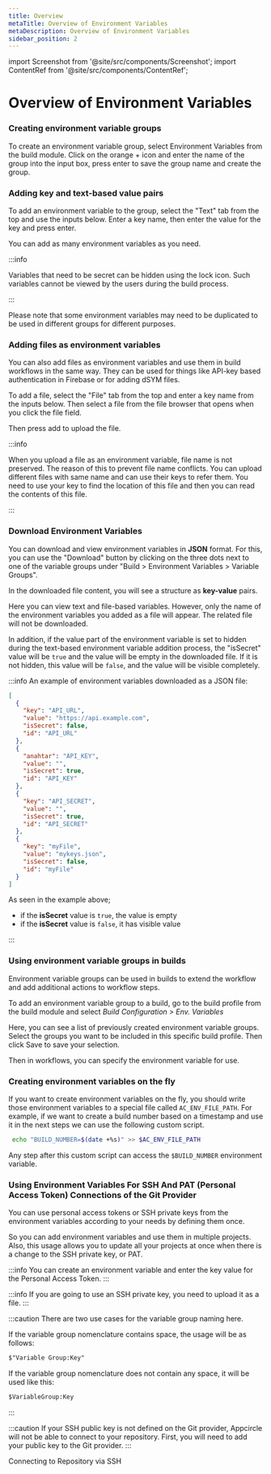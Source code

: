 ```yaml
---
title: Overview
metaTitle: Overview of Environment Variables
metaDescription: Overview of Environment Variables
sidebar_position: 2
---
```


import Screenshot from '@site/src/components/Screenshot';
import ContentRef from '@site/src/components/ContentRef';

# Overview of Environment Variables

### Creating environment variable groups

To create an environment variable group, select Environment Variables from the build module. Click on the orange + icon and enter the name of the group into the input box, press enter to save the group name and create the group.

<Screenshot url='https://cdn.appcircle.io/docs/assets/image (76).png' />

### Adding key and text-based value pairs

To add an environment variable to the group, select the "Text" tab from the top and use the inputs below. Enter a key name, then enter the value for the key and press enter.

<Screenshot url='https://cdn.appcircle.io/docs/assets/image (77).png' />

You can add as many environment variables as you need.

:::info

Variables that need to be secret can be hidden using the lock icon. Such variables cannot be viewed by the users during the build process.

:::

Please note that some environment variables may need to be duplicated to be used in different groups for different purposes.

<Screenshot url='https://cdn.appcircle.io/docs/assets/image (78).png' />

### Adding files as environment variables

You can also add files as environment variables and use them in build workflows in the same way. They can be used for things like API-key based authentication in Firebase or for adding dSYM files.

To add a file, select the "File" tab from the top and enter a key name from the inputs below. Then select a file from the file browser that opens when you click the file field.

Then press add to upload the file.

<Screenshot url='https://cdn.appcircle.io/docs/assets/image (79).png' />

<Screenshot url='https://cdn.appcircle.io/docs/assets/image (80).png' />

:::info

When you upload a file as an environment variable, file name is not preserved. The reason of this to prevent file name conflicts. You can upload different files with same name and can use their keys to refer them. You need to use your key to find the location of this file and then you can read the contents of this file.

:::

### Download Environment Variables

You can download and view environment variables in **JSON** format. For this, you can use the "Download" button by clicking on the three dots next to one of the variable groups under "Build > Environment Variables > Variable Groups".

In the downloaded file content, you will see a structure as **key-value** pairs.

Here you can view text and file-based variables. However, only the name of the environment variables you added as a file will appear. The related file will not be downloaded.

In addition, if the value part of the environment variable is set to hidden during the text-based environment variable addition process, the "isSecret" value will be `true` and the value will be empty in the downloaded file. If it is not hidden, this value will be `false`, and the value will be visible completely.

<Screenshot url='https://cdn.appcircle.io/docs/assets/down-variables.png' />

:::info
An example of environment variables downloaded as a JSON file:

```json
[
  {
    "key": "API_URL",
    "value": "https://api.example.com",
    "isSecret": false,
    "id": "API_URL"
  },
  {
    "anahtar": "API_KEY",
    "value": "",
    "isSecret": true,
    "id": "API_KEY"
  },
  {
    "key": "API_SECRET",
    "value": "",
    "isSecret": true,
    "id": "API_SECRET"
  },
  {
    "key": "myFile",
    "value": "mykeys.json",
    "isSecret": false,
    "id": "myFile"
  }
]
```

As seen in the example above;

- if the **isSecret** value is `true`, the value is empty
- if the **isSecret** value is `false`, it has visible value

:::

### Using environment variable groups in builds

Environment variable groups can be used in builds to extend the workflow and add additional actions to workflow steps.

To add an environment variable group to a build, go to the build profile from the build module and select _Build Configuration > Env. Variables_

Here, you can see a list of previously created environment variable groups. Select the groups you want to be included in this specific build profile. Then click Save to save your selection.

Then in workflows, you can specify the environment variable for use.

<Screenshot url='https://cdn.appcircle.io/docs/assets/build-configuration-env-variables.png' />

### Creating environment variables on the fly

If you want to create environment variables on the fly, you should write those environment variables to a special file called `AC_ENV_FILE_PATH`. For example, if we want to create a build number based on a timestamp and use it in the next steps we can use the following custom script.

```bash
 echo "BUILD_NUMBER=$(date +%s)" >> $AC_ENV_FILE_PATH
```

Any step after this custom script can access the `$BUILD_NUMBER` environment variable.

### Using Environment Variables For SSH And PAT (Personal Access Token) Connections of the Git Provider

You can use personal access tokens or SSH private keys from the environment variables according to your needs by defining them once.

So you can add environment variables and use them in multiple projects. Also, this usage allows you to update all your projects at once when there is a change to the SSH private key, or PAT.

:::info
You can create an environment variable and enter the key value for the Personal Access Token.
:::

<Screenshot url='https://cdn.appcircle.io/docs/assets/variable-group-SSH-2.png' />

<Screenshot url='https://cdn.appcircle.io/docs/assets/repocon-azure.png' />

:::info
If you are going to use an SSH private key, you need to upload it as a file.
:::

<Screenshot url='https://cdn.appcircle.io/docs/assets/variable-group-ssh-main.png' />

<Screenshot url='https://cdn.appcircle.io/docs/assets/sshconn-var.png' />

:::caution
There are two use cases for the variable group naming here.

If the variable group nomenclature contains space, the usage will be as follows:

```txt
$"Variable Group:Key"
```

If the variable group nomenclature does not contain any space, it will be used like this:

```txt
$VariableGroup:Key
```

:::

:::caution
If your SSH public key is not defined on the Git provider, Appcircle will not be able to connect to your repository. First, you will need to add your public key to the Git provider.
:::

<ContentRef url="/build/manage-the-connections/adding-a-build-profile/connecting-to-private-repository-via-ssh">Connecting to Repository via SSH</ContentRef>
